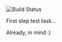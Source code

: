 ![Build Status](https://api.travis-ci.org/stroyeka/fuzzysearch.svg?branch=main&status=passed)

First step test task...

Already, in  mind :)
